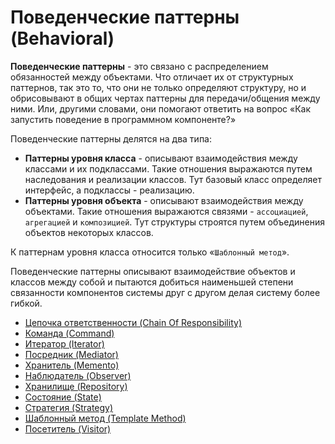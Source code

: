 # Поведенческие паттерны (Behavioral)

**Поведенческие паттерны** - это связано с распределением обязанностей между объектами. Что отличает их от структурных паттернов, так это то, что они не только определяют структуру, но и обрисовывают в общих чертах паттерны для передачи/общения между ними. Или, другими словами, они помогают ответить на вопрос «Как запустить поведение в программном компоненте?»

Поведенческие паттерны делятся на два типа:

- **Паттерны уровня класса** - описывают взаимодействия между классами и их подклассами. Такие отношения выражаются путем наследования и реализации классов. Тут базовый класс определяет интерфейс, а подклассы - реализацию.
- **Паттерны уровня объекта** - описывают взаимодействия между объектами. Такие отношения выражаются связями - `ассоциацией`, `агрегацией` и `композицией`. Тут структуры строятся путем объединения объектов некоторых классов.

К паттернам уровня класса относится только «`Шаблонный метод`».

Поведенческие паттерны описывают взаимодействие объектов и классов между собой и пытаются добиться наименьшей степени связанности компонентов системы друг с другом делая систему более гибкой.

- [Цепочка ответственности (Chain Of Responsibility)](chain_of_responsibility)
- [Команда (Command)](command)
- [Итератор (Iterator)](iterator)
- [Посредник (Mediator)](mediator)
- [Хранитель (Memento)](memento)
- [Наблюдатель (Observer)](observer)
- [Хранилище (Repository)](repository)
- [Состояние (State)](state)
- [Стратегия (Strategy)](strategy)
- [Шаблонный метод (Template Method)](template_method)
- [Посетитель (Visitor)](visitor)

